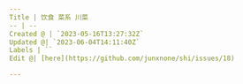 ```yaml
---
Title | 饮食 菜系 川菜
-- | --
Created @ | `2023-05-16T13:27:32Z`
Updated @| `2023-06-04T14:11:40Z`
Labels | ``
Edit @| [here](https://github.com/junxnone/shi/issues/18)

---
```


